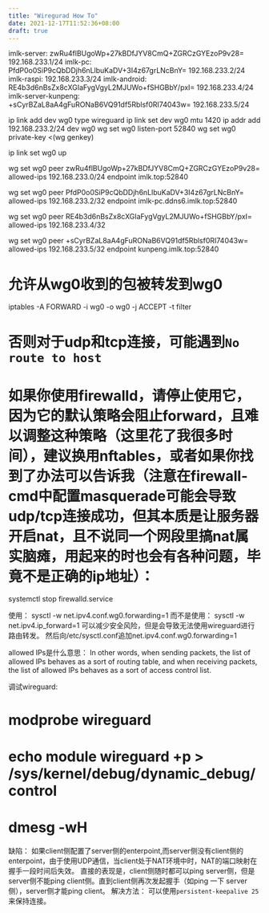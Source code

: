 ```yaml
---
title: "Wiregurad How To"
date: 2021-12-17T11:52:36+08:00
draft: true
---
```



imlk-server:
zwRu4flBUgoWp+27kBDfJYV8CmQ+ZGRCzGYEzoP9v28=
192.168.233.1/24
imlk-pc:
PfdP0o0SiP9cQbDDjh6nLlbuKaDV+3I4z67grLNcBnY=
192.168.233.2/24
imlk-raspi:
192.168.233.3/24
imlk-android:
RE4b3d6nBsZx8cXGIaFygVgyL2MJUWo+fSHGBbY/pxI=
192.168.233.4/24
imlk-server-kunpeng:
+sCyrBZaL8aA4gFuRONaB6VQ91df5Rblsf0RI74043w=
192.168.233.5/24


ip link add dev wg0 type wireguard
ip link set dev wg0 mtu 1420
ip addr add 192.168.233.2/24 dev wg0
wg set wg0 listen-port 52840
wg set wg0 private-key <(wg genkey)

ip link set wg0 up


wg set wg0 peer zwRu4flBUgoWp+27kBDfJYV8CmQ+ZGRCzGYEzoP9v28= allowed-ips 192.168.233.0/24 endpoint imlk.top:52840

wg set wg0 peer PfdP0o0SiP9cQbDDjh6nLlbuKaDV+3I4z67grLNcBnY= allowed-ips 192.168.233.2/32 endpoint imlk-pc.ddns6.imlk.top:52840

wg set wg0 peer RE4b3d6nBsZx8cXGIaFygVgyL2MJUWo+fSHGBbY/pxI= allowed-ips 192.168.233.4/32

wg set wg0 peer +sCyrBZaL8aA4gFuRONaB6VQ91df5Rblsf0RI74043w= allowed-ips 192.168.233.5/32 endpoint kunpeng.imlk.top:52840


# 允许从wg0收到的包被转发到wg0
iptables -A FORWARD -i wg0 -o wg0 -j ACCEPT -t filter
# 否则对于udp和tcp连接，可能遇到`No route to host`
# 如果你使用firewalld，请停止使用它，因为它的默认策略会阻止forward，且难以调整这种策略（这里花了我很多时间），建议换用nftables，或者如果你找到了办法可以告诉我（注意在firewall-cmd中配置masquerade可能会导致udp/tcp连接成功，但其本质是让服务器开启nat，且不说同一个网段里搞nat属实脑瘫，用起来的时也会有各种问题，毕竟不是正确的ip地址）：
systemctl stop firewalld.service


使用：
sysctl -w net.ipv4.conf.wg0.forwarding=1
而不是使用：
sysctl -w net.ipv4.ip_forward=1
可以减少安全风险，但是会导致无法使用wireguard进行路由转发。
然后向/etc/sysctl.conf追加net.ipv4.conf.wg0.forwarding=1



allowed IPs是什么意思：
In other words, when sending packets, the list of allowed IPs behaves as a sort of routing table, and when receiving packets, the list of allowed IPs behaves as a sort of access control list.

调试wireguard:
# modprobe wireguard 
# echo module wireguard +p > /sys/kernel/debug/dynamic_debug/control
# dmesg -wH

缺陷：
如果client侧配置了server侧的enterpoint,而server侧没有client侧的enterpoint，由于使用UDP通信，当client处于NAT环境中时，NAT的端口映射在握手一段时间后失效。
直接的表现是，client侧随时都可以ping server侧，但是server侧不能ping client侧。直到client侧再次发起握手（如ping 一下 server侧），server侧才能ping client。
解决方法：
可以使用`persistent-keepalive 25`来保持连接。

